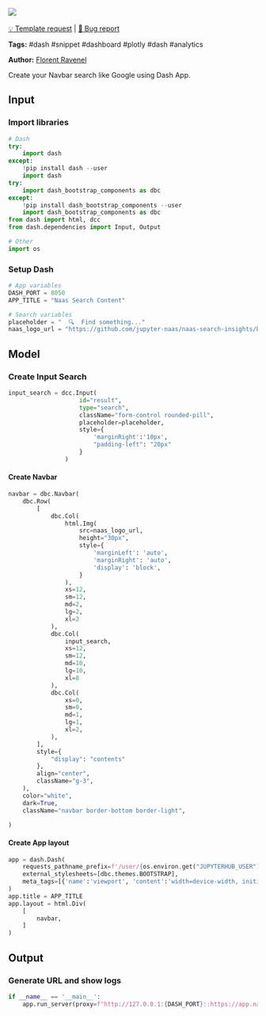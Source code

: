 <a href="https://app.naas.ai/user-redirect/naas/downloader?url=https://raw.githubusercontent.com/jupyter-naas/awesome-notebooks/master/Dash/Dash_Create_Navbar_Search.ipynb" target="_parent"><img src="https://naasai-public.s3.eu-west-3.amazonaws.com/open_in_naas.svg"/></a><br><br><a href="https://github.com/jupyter-naas/awesome-notebooks/issues/new?assignees=&labels=&template=template-request.md&title=Tool+-+Action+of+the+notebook+">💡 Template request</a> | <a href="https://github.com/jupyter-naas/awesome-notebooks/issues/new?assignees=&labels=&template=bug_report.md&title=">🚨 Bug report</a>

**Tags:** #dash #snippet #dashboard #plotly #dash #analytics

**Author:** [Florent Ravenel](https://www.linkedin.com/in/florent-ravenel/)

Create your Navbar search like Google using Dash App.

## Input

### Import libraries


```python
# Dash
try:
    import dash
except:
    !pip install dash --user
    import dash
try:
    import dash_bootstrap_components as dbc
except:
    !pip install dash_bootstrap_components --user
    import dash_bootstrap_components as dbc
from dash import html, dcc
from dash.dependencies import Input, Output

# Other
import os
```

### Setup Dash


```python
# App variables
DASH_PORT = 8050
APP_TITLE = "Naas Search Content"

# Search variables
placeholder = "  🔍  Find something..."
naas_logo_url = "https://github.com/jupyter-naas/naas-search-insights/blob/9ade37588d13698a4308b160978b4ad34176ecc3/inputs/naas-bg-white.png?raw=true"
```

## Model

### Create Input Search


```python
input_search = dcc.Input(
                    id="result",
                    type="search",
                    className="form-control rounded-pill",
                    placeholder=placeholder,
                    style={
                        'marginRight':'10px',
                        "padding-left": "20px"
                    }
                )
```

#### Create Navbar


```python
navbar = dbc.Navbar(
    dbc.Row(
        [
            dbc.Col(
                html.Img(
                    src=naas_logo_url,
                    height="30px",
                    style={
                        'marginLeft': 'auto',
                        'marginRight': 'auto',
                        'display': 'block',
                    }
                ),
                xs=12,
                sm=12,
                md=2,
                lg=2,
                xl=2
            ),
            dbc.Col(
                input_search,
                xs=12,
                sm=12,
                md=10,
                lg=10,
                xl=8
            ),
            dbc.Col(
                xs=0,
                sm=0,
                md=1,
                lg=1,
                xl=2,
            ),
        ],
        style={
            "display": "contents"
        },
        align="center",
        className="g-3",
    ),
    color="white",
    dark=True,
    className="navbar border-bottom border-light",

)
```

#### Create App layout


```python
app = dash.Dash(
    requests_pathname_prefix=f'/user/{os.environ.get("JUPYTERHUB_USER")}/proxy/{DASH_PORT}/', 
    external_stylesheets=[dbc.themes.BOOTSTRAP],
    meta_tags=[{'name':'viewport', 'content':'width=device-width, initial-scale=1.0'}]
) 
app.title = APP_TITLE
app.layout = html.Div(
    [
        navbar,
    ]
)
```

## Output

### Generate URL and show logs


```python
if __name__ == '__main__':
    app.run_server(proxy=f"http://127.0.0.1:{DASH_PORT}::https://app.naas.ai")
```
